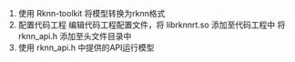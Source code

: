 1. 使用 Rknn-toolkit 将模型转换为rknn格式
2. 配置代码工程
    编辑代码工程配置文件，将 librknnrt.so 添加至代码工程中
    将 rknn_api.h 添加至头文件目录中
3. 使用 rknn_api.h 中提供的API运行模型